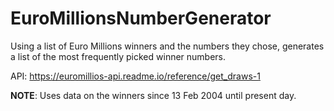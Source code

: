 # EuroMillionsNumberGenerator
Using a list of Euro Millions winners and the numbers they chose, generates a list of the most frequently picked winner numbers.

API: https://euromillios-api.readme.io/reference/get_draws-1

**NOTE**: Uses data on the winners since 13 Feb 2004 until present day.